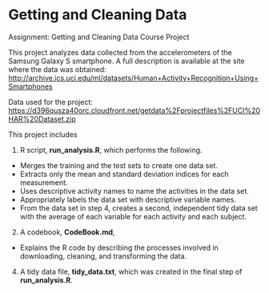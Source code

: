 # Getting and Cleaning Data
Assignment: Getting and Cleaning Data Course Project

This project analyzes data collected from the accelerometers of the Samsung Galaxy S smartphone. 
A full description is available at the site where the data was obtained:
http://archive.ics.uci.edu/ml/datasets/Human+Activity+Recognition+Using+Smartphones

Data used for the project: https://d396qusza40orc.cloudfront.net/getdata%2Fprojectfiles%2FUCI%20HAR%20Dataset.zip
  
This project includes
1. R script, **run_analysis.R**, which performs the following.
  - Merges the training and the test sets to create one data set.
  - Extracts only the mean and standard deviation indices for each measurement.
  - Uses descriptive activity names to name the activities in the data set.
  - Appropriately labels the data set with descriptive variable names.
  - From the data set in step 4, creates a second, independent tidy data set with the average of each variable for each activity and each subject.

2. A codebook, **CodeBook.md**,
  - Explains the R code by describing the processes involved in downloading, cleaning, and transforming the data.
4. A tidy data file, **tidy_data.txt**, which was created in the final step of **run_analysis.R**.
